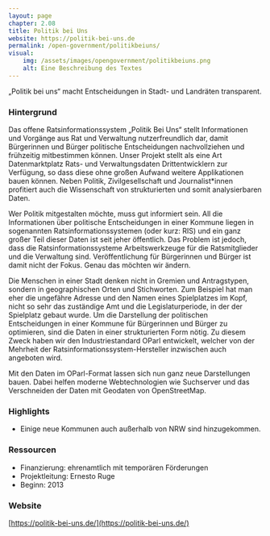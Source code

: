 ```yaml
---
layout: page
chapter: 2.08
title: Politik bei Uns
website: https://politik-bei-uns.de
permalink: /open-government/politikbeiuns/
visual:
    img: /assets/images/opengovernment/politikbeiuns.png
    alt: Eine Beschreibung des Textes
---
```


„Politik bei uns“ macht Entscheidungen in Stadt- und Landräten transparent. 

### Hintergrund

Das offene Ratsinformationssystem „Politik Bei Uns“ stellt Informationen und Vorgänge aus Rat und Verwaltung nutzerfreundlich dar, damit Bürgerinnen und Bürger politische Entscheidungen nachvollziehen und frühzeitig mitbestimmen können. Unser Projekt stellt als eine Art Datenmarktplatz Rats- und Verwaltungsdaten Drittentwicklern zur Verfügung, so dass diese ohne großen Aufwand weitere Applikationen bauen können. Neben Politik, Zivilgesellschaft und Journalist\*innen profitiert auch die Wissenschaft von strukturierten und somit analysierbaren Daten.

Wer Politik mitgestalten möchte, muss gut informiert sein. All die Informationen über politische Entscheidungen in einer Kommune liegen in sogenannten Ratsinformationssystemen (oder kurz: RIS) und ein ganz großer Teil dieser Daten ist seit jeher öffentlich. Das Problem ist jedoch, dass die Ratsinformationssysteme Arbeitswerkzeuge für die Ratsmitglieder und die Verwaltung sind. Veröffentlichung für Bürgerinnen und Bürger ist damit nicht der Fokus. Genau das möchten wir ändern.

Die Menschen in einer Stadt denken nicht in Gremien und Antragstypen, sondern in geographischen Orten und Stichworten. Zum Beispiel hat man eher die ungefähre Adresse und den Namen eines Spielplatzes im Kopf, nicht so sehr das zuständige Amt und die Legislaturperiode, in der der Spielplatz gebaut wurde. Um die Darstellung der politischen Entscheidungen in einer Kommune für Bürgerinnen und Bürger zu optimieren, sind die Daten in einer strukturierten Form nötig. Zu diesem Zweck haben wir den Industriestandard OParl entwickelt, welcher von der Mehrheit der Ratsinformationssystem-Hersteller inzwischen auch angeboten wird.

Mit den Daten im OParl-Format lassen sich nun ganz neue Darstellungen bauen. Dabei helfen moderne Webtechnologien wie Suchserver und das Verschneiden der Daten mit Geodaten von OpenStreetMap.


### Highlights

* Einige neue Kommunen auch außerhalb von NRW sind hinzugekommen.

### Ressourcen

* Finanzierung: ehrenamtlich mit temporären Förderungen
* Projektleitung: Ernesto Ruge 
* Beginn: 2013 


### Website

[https://politik-bei-uns.de/](https://politik-bei-uns.de/)
